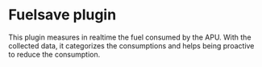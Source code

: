 # Fuelsave plugin

This plugin measures in realtime the fuel consumed by the APU. With the collected data, it categorizes the consumptions and helps being proactive to reduce the consumption.
